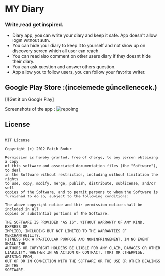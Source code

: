 # MY Diary
### Write,read get inspired.
- Diary app, you can write your diary and keep it safe. App doesn't allow login without auth.
- You can hide your diary to keep it to yourself and not show up on discovery screen which all user can reach.
- You can read also comment on other users diary if they doesnt hide their diary.
- You can ask question and answer others question.
- App allow you to follow users, you can follow your favorite writer.


## Google Play Store :(incelemede güncellenecek.)

[![Get it on Google Play]

Screenshots of the app :
![repoimg](https://user-images.githubusercontent.com/60707082/191954836-5a2e5d37-7c30-4174-b478-b4d3ee62d071.jpg)


## License
```

MIT License

Copyright (c) 2022 Fatih Bodur

Permission is hereby granted, free of charge, to any person obtaining a copy
of this software and associated documentation files (the "Software"), to deal
in the Software without restriction, including without limitation the rights
to use, copy, modify, merge, publish, distribute, sublicense, and/or sell
copies of the Software, and to permit persons to whom the Software is
furnished to do so, subject to the following conditions:

The above copyright notice and this permission notice shall be included in all
copies or substantial portions of the Software.

THE SOFTWARE IS PROVIDED "AS IS", WITHOUT WARRANTY OF ANY KIND, EXPRESS OR
IMPLIED, INCLUDING BUT NOT LIMITED TO THE WARRANTIES OF MERCHANTABILITY,
FITNESS FOR A PARTICULAR PURPOSE AND NONINFRINGEMENT. IN NO EVENT SHALL THE
AUTHORS OR COPYRIGHT HOLDERS BE LIABLE FOR ANY CLAIM, DAMAGES OR OTHER
LIABILITY, WHETHER IN AN ACTION OF CONTRACT, TORT OR OTHERWISE, ARISING FROM,
OUT OF OR IN CONNECTION WITH THE SOFTWARE OR THE USE OR OTHER DEALINGS IN THE
SOFTWARE.

